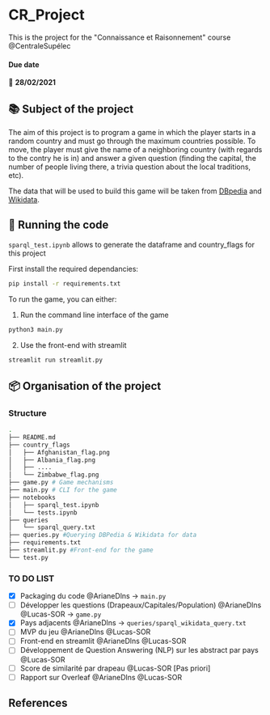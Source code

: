 # CR_Project

This is the project for the "Connaissance et Raisonnement" course @CentraleSupélec

#### Due date
:calendar: **28/02/2021**  

## :books: Subject of the project  

The aim of this project is to program a game in which the player starts in a random country and must go through the maximum countries possible. To move, the player must give the name of a neighboring country (with regards to the contry he is in) and answer a given question (finding the capital, the number of people living there, a trivia question about the local traditions, etc). 

The data that will be used to build this game will be taken from [DBpedia](https://www.dbpedia.org/resources/) and [Wikidata](https://www.wikidata.org/wiki/Q6256).

## :runner: Running the code
``sparql_test.ipynb`` allows to generate the dataframe and country_flags for this project 

First install the required dependancies: 
```bash
pip install -r requirements.txt
```

To run the game, you can either: 

1. Run the command line interface of the game 
```bash
python3 main.py
```

2. Use the front-end with streamlit
```bash
streamlit run streamlit.py
```

## :package: Organisation of the project

### Structure

```bash 
.
├── README.md
├── country_flags
│   ├── Afghanistan_flag.png
│   ├── Albania_flag.png
│   ├── .... 
│   └── Zimbabwe_flag.png
├── game.py # Game mechanisms
├── main.py # CLI for the game 
├── notebooks
│   ├── sparql_test.ipynb 
│   └── tests.ipynb
├── queries
│   └── sparql_query.txt
├── queries.py #Querying DBPedia & Wikidata for data
├── requirements.txt 
├── streamlit.py #Front-end for the game
└── test.py
```

### TO DO LIST

- [x] Packaging du code @ArianeDlns -> `main.py`
- [ ] Développer les questions (Drapeaux/Capitales/Population) @ArianeDlns @Lucas-SOR -> `game.py`
- [x] Pays adjacents @ArianeDlns  -> `queries/sparql_wikidata_query.txt`
- [ ] MVP du jeu @ArianeDlns @Lucas-SOR
- [ ] Front-end en streamlit @ArianeDlns @Lucas-SOR
- [ ] Développement de Question Answering (NLP) sur les abstract par pays  @Lucas-SOR
- [ ] Score de similarité par drapeau @Lucas-SOR [Pas priori]
- [ ] Rapport sur Overleaf @ArianeDlns @Lucas-SOR

## References 